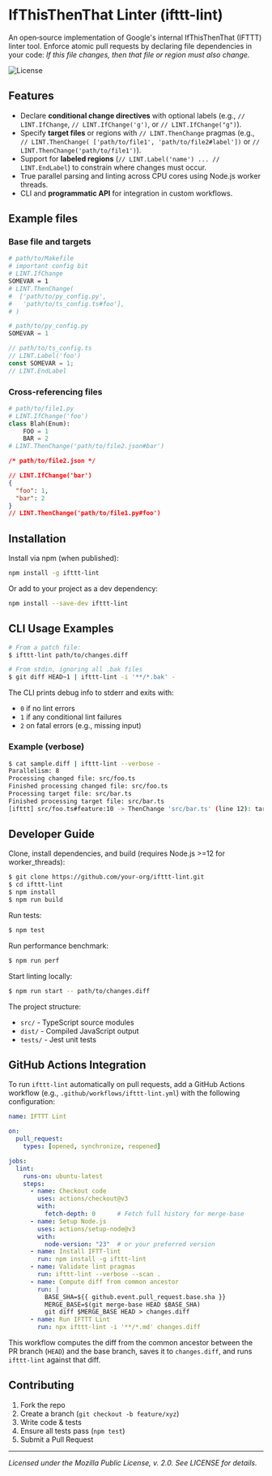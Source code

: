 # IfThisThenThat Linter (ifttt-lint)

An open‑source implementation of Google's internal IfThisThenThat (IFTTT) linter tool. Enforce
atomic pull requests by declaring file dependencies in your code: _If this file changes, then that
file or region must also change._


![License](https://img.shields.io/badge/license-MPL%202.0-blue.svg)

## Features
- Declare **conditional change directives** with optional labels (e.g., `// LINT.IfChange`, `//
  LINT.IfChange('g')`, or `// LINT.IfChange("g")`).
- Specify **target files** or regions with `// LINT.ThenChange` pragmas (e.g., `// LINT.ThenChange(
  ['path/to/file1', 'path/to/file2#label'])` or `// LINT.ThenChange('path/to/file1')`).
- Support for **labeled regions** (`// LINT.Label('name') ... // LINT.EndLabel`) to constrain where
  changes must occur.
- True parallel parsing and linting across CPU cores using Node.js worker threads.
- CLI and **programmatic API** for integration in custom workflows.

## Example files

### Base file and targets

```bash
# path/to/Makefile
# important config bit
# LINT.IfChange
SOMEVAR = 1
# LINT.ThenChange(
#  ['path/to/py_config.py',
#   'path/to/ts_config.ts#foo'],
# )
```

```python
# path/to/py_config.py
SOMEVAR = 1
```

```typescript
// path/to/ts_config.ts
// LINT.Label('foo')
const SOMEVAR = 1;
// LINT.EndLabel
```

### Cross-referencing files
```python
# path/to/file1.py
# LINT.IfChange('foo')
class Blah(Enum):
    FOO = 1
    BAR = 2
# LINT.ThenChange('path/to/file2.json#bar')
```

```json
/* path/to/file2.json */

// LINT.IfChange('bar')
{
  "foo": 1,
  "bar": 2
}
// LINT.ThenChange('path/to/file1.py#foo')
```

## Installation
Install via npm (when published):
```bash
npm install -g ifttt-lint
```
Or add to your project as a dev dependency:
```bash
npm install --save-dev ifttt-lint
```

## CLI Usage Examples

```bash
# From a patch file:
$ ifttt-lint path/to/changes.diff

# From stdin, ignoring all .bak files
$ git diff HEAD~1 | ifttt-lint -i '**/*.bak' -
```
The CLI prints debug info to stderr and exits with:
- `0` if no lint errors
- `1` if any conditional lint failures
- `2` on fatal errors (e.g., missing input)

### Example (verbose)
```bash
$ cat sample.diff | ifttt-lint --verbose -
Parallelism: 8
Processing changed file: src/foo.ts
Finished processing changed file: src/foo.ts
Processing target file: src/bar.ts
Finished processing target file: src/bar.ts
[ifttt] src/foo.ts#feature:10 -> ThenChange 'src/bar.ts' (line 12): target file 'src/bar.ts' not changed.
```

## Developer Guide
Clone, install dependencies, and build (requires Node.js >=12 for worker_threads):
```bash
$ git clone https://github.com/your-org/ifttt-lint.git
$ cd ifttt-lint
$ npm install
$ npm run build
```

Run tests:
```bash
$ npm test
```
Run performance benchmark:
```bash
$ npm run perf
```
Start linting locally:
```bash
$ npm run start -- path/to/changes.diff
```

The project structure:
- `src/` - TypeScript source modules
- `dist/` - Compiled JavaScript output
- `tests/` - Jest unit tests

## GitHub Actions Integration

To run `ifttt-lint` automatically on pull requests, add a GitHub Actions workflow (e.g., `.github/workflows/ifttt-lint.yml`) with the following configuration:

```yaml
name: IFTTT Lint

on:
  pull_request:
    types: [opened, synchronize, reopened]

jobs:
  lint:
    runs-on: ubuntu-latest
    steps:
      - name: Checkout code
        uses: actions/checkout@v3
        with:
          fetch-depth: 0      # Fetch full history for merge-base
      - name: Setup Node.js
        uses: actions/setup-node@v3
        with:
          node-version: "23"  # or your preferred version
      - name: Install IFTT-lint
        run: npm install -g ifttt-lint
      - name: Validate lint pragmas
        run: ifttt-lint --verbose --scan .
      - name: Compute diff from common ancestor
        run: |
          BASE_SHA=${{ github.event.pull_request.base.sha }}
          MERGE_BASE=$(git merge-base HEAD $BASE_SHA)
          git diff $MERGE_BASE HEAD > changes.diff
      - name: Run IFTTT Lint
        run: npx ifttt-lint -i '**/*.md' changes.diff
```

This workflow computes the diff from the common ancestor between the PR branch (`HEAD`) and the base branch, saves it to `changes.diff`, and runs `ifttt-lint` against that diff.

## Contributing
1. Fork the repo
2. Create a branch (`git checkout -b feature/xyz`)
3. Write code & tests
4. Ensure all tests pass (`npm test`)
5. Submit a Pull Request

---
_Licensed under the Mozilla Public License, v. 2.0. See LICENSE for details._
